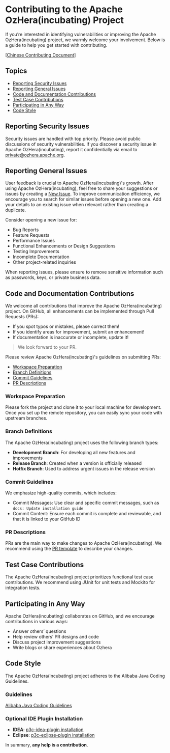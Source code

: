 # Contributing to the Apache OzHera(incubating) Project

If you’re interested in identifying vulnerabilities or improving the Apache OzHera(incubating) project, we warmly welcome your involvement. Below is a guide to help you get started with contributing.

[[Chinese Contributing Document](./CONTRIBUTING_CN.md)]

## Topics

* [Reporting Security Issues](#reporting-security-issues)
* [Reporting General Issues](#reporting-general-issues)
* [Code and Documentation Contributions](#code-and-documentation-contributions)
* [Test Case Contributions](#test-case-contributions)
* [Participating in Any Way](#participating-in-any-way)
* [Code Style](#code-style)

## Reporting Security Issues

Security issues are handled with top priority. Please avoid public discussions of security vulnerabilities. If you discover a security issue in Apache OzHera(incubating), report it confidentially via email to [private@ozhera.apache.org](mailto:private@ozhera.apache.org).

## Reporting General Issues

User feedback is crucial to Apache OzHera(incubating)'s growth. After using Apache OzHera(incubating), feel free to share your suggestions or issues by creating a [New Issue](https://github.com/apache/ozhera/issues/new/choose). To improve communication efficiency, we encourage you to search for similar issues before opening a new one. Add your details to an existing issue when relevant rather than creating a duplicate.

Consider opening a new issue for:

* Bug Reports
* Feature Requests
* Performance Issues
* Functional Enhancements or Design Suggestions
* Testing Improvements
* Incomplete Documentation
* Other project-related inquiries

When reporting issues, please ensure to remove sensitive information such as passwords, keys, or private business data.

## Code and Documentation Contributions

We welcome all contributions that improve the Apache OzHera(incubating) project. On GitHub, all enhancements can be implemented through Pull Requests (PRs):

* If you spot typos or mistakes, please correct them!
* If you identify areas for improvement, submit an enhancement!
* If documentation is inaccurate or incomplete, update it!

> We look forward to your PR.

Please review Apache OzHera(incubating)'s guidelines on submitting PRs:

* [Workspace Preparation](#workspace-preparation)
* [Branch Definitions](#branch-definitions)
* [Commit Guidelines](#commit-guidelines)
* [PR Descriptions](#pr-descriptions)

### Workspace Preparation

Please fork the project and clone it to your local machine for development. Once you set up the remote repository, you can easily sync your code with upstream branches.

### Branch Definitions

The Apache OzHera(incubating) project uses the following branch types:

* **Development Branch**: For developing all new features and improvements
* **Release Branch**: Created when a version is officially released
* **Hotfix Branch**: Used to address urgent issues in the release version

### Commit Guidelines

We emphasize high-quality commits, which includes:

* Commit Messages: Use clear and specific commit messages, such as `docs: Update installation guide`
* Commit Content: Ensure each commit is complete and reviewable, and that it is linked to your GitHub ID

### PR Descriptions

PRs are the main way to make changes to Apache OzHera(incubating). We recommend using the [PR template](./.github/PULL_REQUEST_TEMPLATE.md) to describe your changes.

## Test Case Contributions

The Apache OzHera(incubating) project prioritizes functional test case contributions. We recommend using JUnit for unit tests and Mockito for integration tests.

## Participating in Any Way

Apache OzHera(incubating) collaborates on GitHub, and we encourage contributions in various ways:

* Answer others’ questions
* Help review others’ PR designs and code
* Discuss project improvement suggestions
* Write blogs or share experiences about Ozhera

## Code Style

The Apache OzHera(incubating) project adheres to the Alibaba Java Coding Guidelines.

### Guidelines

[Alibaba Java Coding Guidelines](https://alibaba.github.io/Alibaba-Java-Coding-Guidelines/)

### Optional IDE Plugin Installation

* **IDEA**: [p3c-idea-plugin installation](https://github.com/alibaba/p3c/blob/master/idea-plugin/README.md)
* **Eclipse**: [p3c-eclipse-plugin installation](https://github.com/alibaba/p3c/blob/master/eclipse-plugin/README.md)

In summary, **any help is a contribution**.